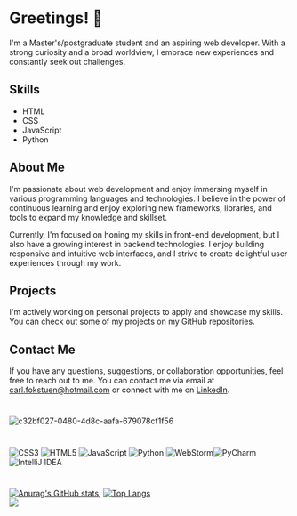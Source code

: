 # Greetings! 👋

I'm a Master's/postgraduate student and an aspiring web developer. With a strong curiosity and a broad worldview, I embrace new experiences and constantly seek out challenges.

## Skills

- HTML
- CSS
- JavaScript
- Python

## About Me

I'm passionate about web development and enjoy immersing myself in various programming languages and technologies. I believe in the power of continuous learning and enjoy exploring new frameworks, libraries, and tools to expand my knowledge and skillset.

Currently, I'm focused on honing my skills in front-end development, but I also have a growing interest in backend technologies. I enjoy building responsive and intuitive web interfaces, and I strive to create delightful user experiences through my work.

## Projects

I'm actively working on personal projects to apply and showcase my skills. You can check out some of my projects on my GitHub repositories.

## Contact Me

If you have any questions, suggestions, or collaboration opportunities, feel free to reach out to me. You can contact me via email at [carl.fokstuen@hotmail.com](mailto:carl.fokstuen@hotmail.com) or connect with me on [LinkedIn](https://www.linkedin.com/in/carl-fokstuen-628a0197/).

#
![c32bf027-0480-4d8c-aafa-679078cf1f56](https://github.com/CFokstuen/CFokstuen/assets/118830275/c8ccf8bf-c6cb-4231-8080-961550af3dbe)

#
![CSS3](https://img.shields.io/badge/css3-%231572B6.svg?style=for-the-badge&logo=css3&logoColor=white) ![HTML5](https://img.shields.io/badge/html5-%23E34F26.svg?style=for-the-badge&logo=html5&logoColor=white) ![JavaScript](https://img.shields.io/badge/javascript-%23323330.svg?style=for-the-badge&logo=javascript&logoColor=%23F7DF1E) ![Python](https://img.shields.io/badge/python-3670A0?style=for-the-badge&logo=python&logoColor=ffdd54) ![WebStorm](https://img.shields.io/badge/webstorm-143?style=for-the-badge&logo=webstorm&logoColor=white&color=black)![PyCharm](https://img.shields.io/badge/pycharm-143?style=for-the-badge&logo=pycharm&logoColor=black&color=black&labelColor=green) ![IntelliJ IDEA](https://img.shields.io/badge/IntelliJIDEA-000000.svg?style=for-the-badge&logo=intellij-idea&logoColor=white)

#
[![Anurag's GitHub stats](https://github-readme-stats.vercel.app/api?username=CFokstuen&theme=radical)](https://github.com/anuraghazra/github-readme-stats), [![Top Langs](https://github-readme-stats.vercel.app/api/top-langs/?username=CFokstuen&theme=radical)](https://github.com/anuraghazra/github-readme-stats)
<br>
![](https://komarev.com/ghpvc/?username=CFokstuen)
